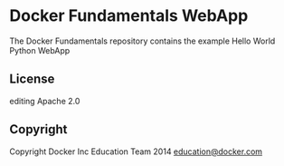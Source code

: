 Docker Fundamentals WebApp
==========================

The Docker Fundamentals repository contains the example Hello World Python WebApp

## License
editing
Apache 2.0

## Copyright

Copyright Docker Inc Education Team 2014 <education@docker.com>
